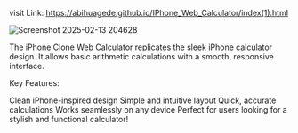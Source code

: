  visit Link: https://abihuagede.github.io/IPhone_Web_Calculator/index(1).html
 
![Screenshot 2025-02-13 204628](https://github.com/user-attachments/assets/6fdb55e8-0fd2-4b65-9f60-f5861a541b56)

 The iPhone Clone Web Calculator replicates the sleek iPhone calculator design. It allows basic arithmetic calculations with a smooth, responsive interface.


Key Features:

Clean iPhone-inspired design
Simple and intuitive layout
Quick, accurate calculations
Works seamlessly on any device
Perfect for users looking for a stylish and functional calculator!

